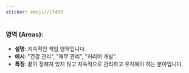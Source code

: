 ```yaml
---
sticker: emoji//1f493
---
```

### **영역 (Areas)**:
   - **설명**: 지속적인 책임 영역입니다.
   - **예시**: "건강 관리", "재무 관리", "커리어 개발".
   - **특징**: 끝이 정해져 있지 않고 지속적으로 관리하고 유지해야 하는 분야입니다.